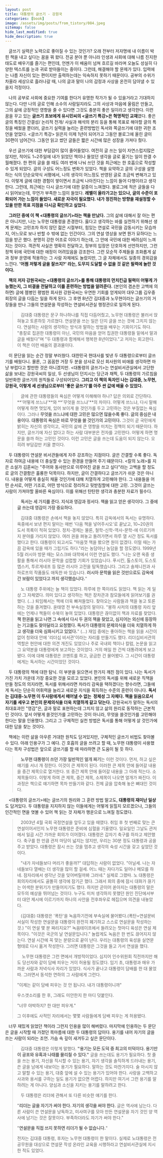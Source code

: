 ```yaml
---
layout: post
title: 대통령의 글쓰기 - 강원국
categories: [book]
image: /assets/img/posts/from_tistory/084.jpeg
sitemap: false
hide_last_modified: true
hide_description: true
---
```


  


  


  


   글쓰기 실력은 노력으로 좋아질 수 있는 것인가? 오래 전부터 저자명에 내 이름이 박힌 책을 내고 싶다는 꿈을 꿔 왔다. 전공 분야 뿐 아니라 인생과 사회에 대해 나름 진지한 태도로 배우기를 즐기는 편인데, 언젠가 이 배움이 넘쳐 흐르길 바라며 오늘도 성실히 다양한 텍스트를 눈과 귀로 받아들이는 중이다. 그런데, 해결해야 할 문제가 있다. 입력에는 나름 자신이 있는 편이지만 출력하는데는 익숙하지 못하기 때문이다. 공부의 수위가 차올라 세상으로 흘러나갈 때, 나의 글과 말이 나의 감정과 사상을 온전히 담아낼 수 있을지 걱정이다. 

  


   나의 공부로 사회에 중요한 기여를 한다거 유명한 작가가 될 수 있을거라고 기대하지 않는다. 다만 나의 글로 인해 소수의 사람일지라도 그의 사상과 마음에 울림은 만들고, 그의 삶에 긍정적인 영향을 줄 수 있다면 그것도 충분히 좋은 일이라고 생각한다. 이런 꿈을 꾸고 있는 **글쓰기 초보에게 유시민씨의 <글쓰기 특강\>은 혁명적인 교재**였다. 좋은 글의 특징인 간결성/ 논리적 전개/ 사실과 해석의 분리 등을 통해 목표로 해야할 글의 특징을 배웠을 뿐더러, 글쓰기 실력을 늘리는 훈련방법인 독서와 쪽글쓰기에 대한 귀한 조언을 얻었다. <글쓰기 특강\> 읽은지 이제 1년이 되어가고 그동안 블로그에 올린 글이 30편이 넘어간다. 그동안 읽고 썼던 글들은 짧은 시간에 많은 성장을 가져다 줬다.

  


   우선 글쓰기에 대한 부담감이 많이 줄어들었다. 여전히 글 쓰는 일이 자연스럽지많은 않지만, 적어도 1~2주일에 내가 읽었던 책이나 들었던 생각을 글로 옮기는 일이 한결 수월해졌다. 한 편의 글을 쓸 때도 여러 번에 나눠 쓰던 것을 최근에는 한 호흡으로 작성할 수 있게 되었다. 글의 구성도 어느정도 변화가 있었다. 책을 요약하고 글의 구성을 설명하는 식의 단순요약식 서평에서, 나의 생각이 어느정도 반영된 글로 조금씩 변해가고 있다. 이렇게 글에 대한 경험이 쌓이면서 조금씩 나아진다는 느낌이 들어 다행이라고 생각한다. 그런데, 최근에는 다시 글쓰기에 대한 갈증이 느껴졌다. 블로그에 적은 글들을 다시 읽어보는데, 무언가 부족한 느낌이 들었다. **레벨이 올라가고는 있으나, 글의 수준이 포화되어 가는 느낌이 들었다. 새로운 자극이 필요했다. 내가 정진하는 방향을 재설정할 수 있을 만한 목표 지점을 다시금 확인하고 싶었다.**

  


   **그러던 중에 이 책 <대통령의 글쓰기\>라는 책을 만났다.** 그의 삶에 대해서 잘 아는 편은 아니지만, 나는 노무현 대통령을 존경한다. 옳다고 생각하는 바를 실천하기 위해선 생계 문제는 고민조차 하지 않던 젊은 시절부터, 힘있는 연설로 국민을 감동시키는 모습까지, 어느모로 보나 반할 수 밖에 없는 인간이다. 그의 연설 영상을 보면 뭔가 묘하다는 느낌을 받곤 했다. 분명히 강한 어조로 이야기 하는데, 그 안에 국민에 대한 배려심이 느껴지는 것이다. 객관적 사실은 명확히 전달하고, 정부의 입장은 단호하게 선언하지만, 그런 정책 뒤에 국민에 대한 애정이 어려있음을 강조한다. 그런 모순적 주제들을 조화롭게 삶과 정부 운영에 적용하는 그 사람 자체에도 놀랐지만, 그 글 자체에서도 일종의 경외감을 느낀다. **'어쩜 저렇게 글을 잘쓰지?' 라는, 도무지 도달할 수 없을 것 같은 필력에 놀란 것이다.**

  


   **책의 저자 강원국씨는 <대통령의 글쓰기\>를 통해 대통령의 먼치킨급 필력이 어떻게 가능했는지, 그 비결을 전달하고 이를 훈련하는 방법을 알려준다.** (본인의 겸손한 고백에 의하면) 글에 젬병인 평범한 회사원 강원국씨는 우연한 기회를 얻게되어 대우그룹 김우중 회장의 글을 다듬는 일을 하게 된다. 그 후엔 8년간 김대중과 노무현이라는 글쓰기의 거장들을 만나 그들의 연설문을 작성하는 연설비서관실 행정관으로 일하게 된다.

  


>   김대중 대통령은 문구 하나하나를 직접 다듬어줬고, 노무현 대통령은 불러서 앉혀놓고 토론하듯 가르쳤다. 연설문을 쓰는 일은 단지 글을 쓰는 것에 그치지 않는다. 연설하는 사람의 생각하는 방식과 말하는 방법을 배우는 기회이기도 하다. "총칼로 집권한 대통령이 아닌, 국민의 마음을 얻어 집권한 대통령들 밑에서 말과 글을 배웠다"며 "두 대통령과 함께해서 행복한 8년이었다."고 저자는 회고한다. 이 책은 이런 배움의 결과물이다.

  


   이 문단을 읽는 순간 정말 부러웠다. 대한민국 현대사를 빛낸 두 대통령으로부터 글쓰기를 배웠다니. 물론, 그 꼼꼼한 거장 두 분을 상사로 모신 회사원의 비애를 생각하면 마냥 부럽다고 할만한 것은 아니겠지만. <대통령의 글쓰기\>는 연설비서관실에서 고단한 삶을 보내는 강원국씨의 일상, 두 선생님이 던지시는 당근과 채찍, 두 대통령의 가르침을 일반화한 글쓰기의 원칙들로 구성되어있다. **그리고 이 책의 독자인 나는 김대중, 노무현, 강원국, 이렇게 세 선생님으로부터 '좋은 글쓰기'를 아주 싼 값에 배울 수 있었다.**

  


>   글에 관한 대통령들의 욕심은 어떻게 이해해야 하나? 답은 의외로 간단하다. **'어떻게 쓰느냐'**와 **'무엇을 쓰느냐'**의 차이다. 어떻게 쓰느냐, 다시 말해 어떻게 하면 멋있게, 있어 보이게 쓸 것인가를 두고 고민하는 것은 부질없는 욕심이다. 그러나 **무엇을 쓰느냐에 대한 고민은 많으면 많을수록 좋다. 글의 중심은 내용이다.** **대통령의 욕심은 바로 무엇을 쓸 것인가의 고민이다.** 그것이 곧 국민에게 밝히는 자신의 생각이고, 국민의 삶에 큰 영향을 미치는 정책이 되기 때문이다. 하지만, 글쓰기에 자신 없다고 하는 사람 대부분은 전자를 고민한다. 어떻게 하면 명문을 쓸까 하는 고민인 것이다. 이런 고민은 글을 쓰는데 도움이 되지 않는다. 오히려 부담감만 키울 뿐이다.

  


   두 대통령이 연설문 비서관들에게 자주 강조하는 지점이다. 글은 간결할 수록 좋다. 독자로 하여금 내용에 더 충실할 수 있는 환경을 만들어 주기 떄문이다. <칼의 노래\>를 지은 소설가 김훈씨는 "주어와 동사만으로 이루어진 글을 쓰고 싶다"라는 고백을 할 정도로 글의 간결함은 훌륭한 덕목이다. 하지만, 글이 간결하다고 글쓰기가 쉬운 것은 아니다. 내용을 어떻게 충실히 채울 것인가에 대해 치열하게 고민해야 한다. 그 내용들을 어떤 순서로, 어떤 기조로, 어떤 방식으로 정리하고 뒷받침할에 대한 고민. 그것이 글쓰는 사람이 가져야할 올바른 욕심이다. 이를 위해선 탄탄한 생각과 충분한 자료가 필수다.

  


>   **독서는 세 가지를 준다. 지식과 영감과 정서다. 책을 읽고 얻은 생각이다. 그 중에 글 쓰는데 영감이 가장 중요하다.**
>
>   김대중 대통령은 손에서 책을 놓지 않았다. 특히 감옥에서의 독서는 유명하다. 옥중에서 보낸 편지 말미는 매번 '다음 책을 넣어주시오'로 끝났고, 10~20권의 도서 목록이 적혀 있었다. 정치-경제는 물론, 철학-신학-역사-문학-에 이르기까지 분야를 가리지 않았다. 여러 권을 펴놓고 돌려가면서 하루 열 시간 정도 독서를 했다고 한다. 대통령이 되고서도 "마음껏 책을 봤으면 원이 없겠다. 이럴 때는 가끔 감옥에 있을 때가 그립기도 하다."라는 농담아닌 농담을 할 정도였다. 1999년 5월 러시아 방문 때는 모스크바 대학에서 이런 연설도 했다. "나는 오랜 옥중 생활을 통해서 러시아 문학을 섭렵할 기회가 있었습니다. 푸시킨, 톨스토이, 도스토옙스키, 투르게네프 등 많은 러시아 고전을 탐독했습니다. 그리고 솔제니친과 사하로프의 작품들도 애독한 바 있습니다. **러시아 문학을 읽은 것만으로도 감옥에 간 보람이 있었다고 까지 생각했습니다.**"
>
>   노 대통령 주위에는 늘 책이 있었다. 하루에 한 쪽이라도 읽었다. 책 읽는 게 일상 그 자체였다. 의미 있다고 생각하는 책은 장차관과 참모들에게 읽어보기를 권했다. (...) 퇴임해서는 책에 더욱 빠져들었다. 찾아오는 사람들과 책을 놓고 토론하는 것을 즐겨했다. 윤태영 전 부속실장의 말이다. "봉하 사저의 대통령 자리 앞에는 언제나 책들이 수북이 놓여 있었다. 대통령은 끊이없이 책과 자료를 찾았다. **책 한권을 읽고 나면 그 속에서 다시 두 권의 책을 찾았고, 심지어는 외신에 등장하는 기고들도 찾아달라고 요청했다. 독서가 대통령의 문제의식을 더욱 치열하게 하고 생각을 더욱 심화시키고 있었다.**" (...) 재임 중에는 좋아하는 책을 읽을 시간이 없어 청와대 안에 '리더십 비서관'이라는 자리를 만들기도 했다. 리더십비서관의 역할은 현안에 대한 의견 개진도 있었으나 주로 국내외 책이나 칼럼, 논문을 읽고 그 요약본을 대통령에게 보고하는 것이었다. 거의 매일 한 건씩 대통려에게 보고됐다. 이에 대해 대통령은 코멘트를 하고, 궁금한 건 물어봤다. 그 시간이 대통령에게는 독서하는 시간이었던 것이다.

  


   두 대통령의 책에 대한 탐닉. 이 부분을 읽으면서 한가지 깨친 점이 있다. 나는 독서가 가진 가치 가운데 가장 중요한 것을 모르고 있었다. 본인의 독서를 위해 새로운 직책을 만들 정도의 의지라면, 독서를 위해서라면 차라리 감옥을 택하겠다는 향수라면, 그들에게 독서는 단순히 어휘력을 늘리고 새로운 지식을 획득하는 수준의 훈련이 아니다. **독서는 김대중-노무현 이 두사람에게서 떼어낼 수 없는  정체성 그 자체다. 책을 읽음으로서 자기를 세우고 본인의 문제의식을 더욱 치열하게 갈고 닦는다.** 강원국씨가 말하는 독서의 최대효과인 "영감"은, 글과 말로 표현하는데 그치지 않고 삶의 원리로 동작하는 근본적인 것이다. 앞서 어떻게 쓸것인가를 고민하는 것이 아니라, 무엇을 쓸것인가를 고민해야 한다는 말을 인용했다. 그리고 그 구체적인 실천 방법은 독서를 통해 어떻게 살 것인가에 대한 답을 찾는 것이다.

  


   책에는 이런 삶을 아우른 거대한 원칙도 담겨있지만, 구체적인 글쓰기 비법도 찾아볼 수 있다. 아래 인용구가 그 예다. 긴 호흡의 글을 쓰려고 할 때, 노무현 대통령이 사용했다는 목차 구성법은 앞으로 글쓰기를 할 때 따라하면 큰 도움이 될 듯 하다.

  


>   **노무현 대통령이 쓰던 가장 일반적인 얼개 짜기**는 이런 것이다. 먼저, 하고 싶은 얘기를 서너 개 정한다. 이것이 큰 제목이 된다. 이러한 큰 제목 안에 들어갈 내용을 중간 제목으로 열거한다. 또 중간 제목 안에 들어갈 내용을 그 아래 적는다. 소제목들이다. 이렇게 하여 큰 제목, 중간 제목, 소제목이 나오면 얼개가 짜진다. 이 과정은 책으로 얘기하면 목차 만들기와 같다. 전체 글을 압축해 놓은 뼈대인 것이다.

  


   <대통령의 글쓰기\>에는 글쓰기의 원리와 그 훈련 방법 말고도, **대통령의 재미난 일상**도 담겨있다. 두 대통령을 지지하지 않는 이들에게는 어떻게 읽힐지 모르겠으나, 그들의 인간적인 면을 엿볼 수 있어 책 읽는 것 자체가 행운으로 느껴질 정도였다.

  


>   2003년 4월 국회 국정연설을 앞두고 있을 때였다. 취임 후 첫 번째로 맞는 큰 연설이어서인지 노무현 대통령은 준비에 심혈을 기울였다. 일요일인 그날도 관저에서 일곱 시간 가까운 회의가 이어졌다. 대통령은 갑자기 축구를 하자고 제안했다. 축구를 한 만큼 관저 마당이 넓지는 않지만, 우리는 30분 정도 대통령과 공을 주고 받았다. 대통령은 잠시 쓰는 것을 멈추고 생각의 숙성 시간을 갖고 싶었던 것이다.
>
>   "내가 자네들보다 머리가 좋을까?" 대답하는 사람이 없었다. "아닐세. 나는 자네들보다 열배는 더 생각을 많이 할 걸세. 어느 때는 자다가도 일어나 메모를 하네. 잠자리에서 생각난 것을 잊어버릴까봐 그러네." 실제로 그랬따. 노 대통령은 회의자리에서도 골똘히 생각에 잠기곤 했다. 그래서 회의 중에 잠시 대화가 끊기는 어색한 분위기가 만들어지기도 했다. 하지만 곧이어 쏟아지는 대통령의 말은 모두의 예상을 뛰어넘는 것이다. 누구도 미처 생각하지 못했던 원인 진단에서부터 대안 제시에 이르기까지 하나의 사안을 전후좌우로 헤집으며 의견을 내놓았다.
>
>   (김대중) 대통령은 '폭탄'을 녹음하기전에 부속실에 물어봤다.(폭탄=연설문비서실이 작성한 연설문을 대통령이 완전히 폐기하고 스스로 연설문을 작성하는 것.) "이 연설 몇 분 짜리지요?" 녹음테이프에서 들려오는 첫마디 육성은 연설 제목이다. "이것은 국군의 날 연설문입니다." 놀랍게도 녹음은 한 번도 끊어지지 않는다. 연설 시간에 꼭 맞는 분량으로 끝이 난다. 우리는 대통령의 육성을 실연문 형태로 다시 옮겨 작성한다. 그러면 대통령은 그것을 들고 가서 연설을 했다.
>
>    노무현 대통령은 그런 면에서 개방적이었다. 심지어 인수위원회 직전까지만 해도 당선자와 같이 담배 피우는 거이 허용될 정도였다. 임기 초, 대통령과 매우 가까운 사람과 저녁식사 자리가 있었다. 식사가 끝나고 대통령이 담배를 한 대 물었따. 그러면서 동석한 연하의 그 사람에게 그런다.
>
> "이제는 같이 담배 피우는 것 안 됩니다. 내가 대통령이니까"
>
> 우스갯소리를 한 후, 그래도 미안한지 한 마디 덧붙인다.
>
> "너무 야박하지? 한 대만 피우게."
>
> 그 이후에도 사적인 자리에서는 몇몇 사람들에게 담배 피우는 게 허용됐다.

  


   너무 재밌게 읽었던 책이라 그런지 인용을 많이 해버렸다. 마지막에 인용하는 두 문단은 글을 시작할 때 가졌던 목마름에 대한 두 대통령의 답이다. 용기를 내어 자기의 글을 쓰는 사람이 되라는 조언. 가슴 속 깊이 새겨두고 싶은 문단이다. 

  


>   김대중 대통령은 이렇게 말했다. **"용기는 모든 도덕 중 최고의 미덕이다. 용기만이 공포와 유혹과 나태를 물리칠 수 있다."** 글을 쓰는데도 용기가 필요하다. 첫 줄을 쓰는 용기, 자신을 직시할 수 있는 용기, 자기 생각을 솔직하게 드러내는 용기, 쓴 글을 남에게 내보이는 용기가 필요하다. 말하는 것도 마찬가지다. 술 마시지 않고 말할 수 있는 용기, 대중 앞에 설 수 있는 용기가 있어야 한다. 사랑을 고백하고 사과와 용서를 구하는 일도 용기가 없으면 어렵다. 하지만 여기서 그런 용기를 말하려는 게 아니다. 양심과 소신을 지키는 용기를 말하려고 한다.
>
>   두 대통령은 리더에 관해서 또 다른 비슷한 얘기를 한다. 
>
> "**리더는 글을 자기가 써야 한다. 자기의 생각을 써야 한다.** 글은 역사에 남는다. 다른 사람이 쓴 연설문을 낭독하고, 미사여구를 모아 만든 연설문을 자기 것인 양 역사에 남기는 것은 잘못이다. 부족하더라도 자기가 써야 한다." 
>
> "**연설문을 직접 쓰지 못하면 리더가 될 수 없습니****다****.**" 
>
> 전자는 김대중 대통령, 후자는 노무현 대통령이 한 말이다. 실제로 노대통령은 전 공무원을 대상으로 연설문 작성 온라인 교육을 시행하라고 연설비서관실에 지시한 적도 있었다.

  


  



